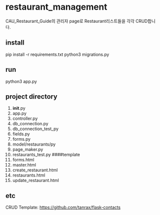 # restaurant_management
CAU_Restaurant_Guide의 관리자 page로 Restaurant리스트들을 각각 CRUD합니다.
## install
pip install -r requirements.txt
python3 migrations.py
## run
python3 app.py
## project directory
1. __init__.py
2. app.py
3. controller.py
4. db_connection.py
5. db_connection_test_py
6. fields.py
7. forms.py
8. model/restaurants/py
9. page_maker.py
10. restaurants_test.py
####template 
1. forms.html
2. master.html
3. create_restaurant.html
4. restaurants.html
5. update_restaurant.html
## etc
CRUD Template: https://github.com/tanrax/flask-contacts

